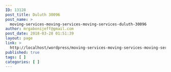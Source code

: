 ```yaml
---
ID: 13128
post_title: Duluth 30096
post_name: >
  moving-services-moving-services-moving-services-duluth-30096
author: mrgabonijeff@gmail.com
post_date: 2018-03-28 01:51:39
layout: page
link: >
  http://localhost/wordpress/moving-services-moving-services-moving-services-duluth-30096/
published: true
tags: [ ]
categories: [ ]
---
```

